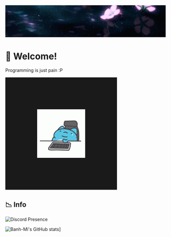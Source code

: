 <img src="flower-banner.gif">

# 👋 Welcome!
Programming is just pain :P

<img src="https://github.com/superhyper12/superhyper12/blob/main/gifs/catbug-tired.gif" width="30%" border="100%">

  
## 📉 Info

![Discord Presence](https://lanyard-profile-readme.vercel.app/api/374224735292358657)

![Banh-Mi's GitHub stats](https://github-readme-stats.vercel.app/api?username=superhyper12)]

